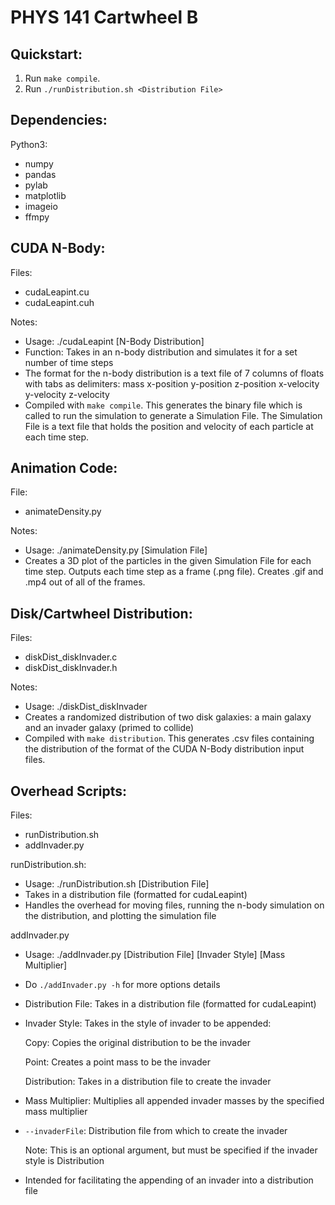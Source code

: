 # PHYS 141 Cartwheel B

Quickstart:
-----------

1. Run `make compile`.
2. Run `./runDistribution.sh <Distribution File>`

Dependencies:
-------------

Python3:

- numpy
- pandas
- pylab
- matplotlib
- imageio
- ffmpy

CUDA N-Body:
------------

Files:

- cudaLeapint.cu
- cudaLeapint.cuh

Notes:

- Usage: ./cudaLeapint [N-Body Distribution]
- Function: Takes in an n-body distribution and simulates it for a set number
  of time steps
- The format for the n-body distribution is a text file of 7 columns of floats 
  with tabs as delimiters:
  mass x-position y-position z-position x-velocity y-velocity z-velocity
- Compiled with `make compile`. This generates the binary file which is
  called to run the simulation to generate a Simulation File. The Simulation
  File is a text file that holds the position and velocity of each particle at
  each time step.

Animation Code:
---------------

File:

- animateDensity.py

Notes:

- Usage: ./animateDensity.py [Simulation File]
- Creates a 3D plot of the particles in the given Simulation File for each 
  time step. Outputs each time step as a frame (.png file). Creates .gif and
  .mp4 out of all of the frames.

Disk/Cartwheel Distribution:
----------------------------

Files:

- diskDist_diskInvader.c
- diskDist_diskInvader.h

Notes:

- Usage: ./diskDist_diskInvader
- Creates a randomized distribution of two disk galaxies: 
  a main galaxy and an invader galaxy (primed to collide)
- Compiled with `make distribution`. This generates .csv files containing the
  distribution of the format of the CUDA N-Body distribution input files.

Overhead Scripts:
-----------------

Files:

- runDistribution.sh
- addInvader.py

runDistribution.sh:

- Usage: ./runDistribution.sh [Distribution File] 
- Takes in a distribution file (formatted for cudaLeapint)
- Handles the overhead for moving files, running the n-body simulation on the
  distribution, and plotting the simulation file

addInvader.py

- Usage: ./addInvader.py [Distribution File] 
                         [Invader Style] 
                         [Mass Multiplier] 
- Do `./addInvader.py -h` for more options details
- Distribution File: Takes in a distribution file (formatted for cudaLeapint)
- Invader Style: Takes in the style of invader to be appended:

    Copy: Copies the original distribution to be the invader

    Point: Creates a point mass to be the invader

    Distribution: Takes in a distribution file to create the invader

- Mass Multiplier: Multiplies all appended invader masses by the specified
  mass multiplier
- `--invaderFile`: Distribution file from which to create the invader

    Note: This is an optional argument, but must be specified if the invader
          style is Distribution

- Intended for facilitating the appending of an invader into a distribution file

